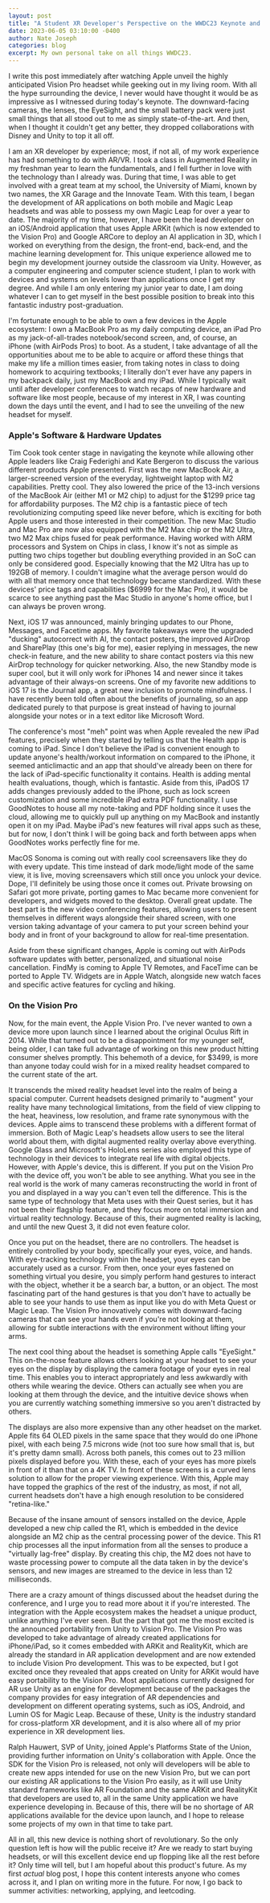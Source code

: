 ```yaml
---
layout: post
title: "A Student XR Developer's Perspective on the WWDC23 Keynote and the Apple Vision Pro"
date: 2023-06-05 03:10:00 -0400
author: Nate Joseph
categories: blog
excerpt: My own personal take on all things WWDC23.
---
```


I write this post immediately after watching Apple unveil the highly anticipated Vision Pro headset while geeking out in my living room. With all the hype surrounding the device, I never would have thought it would be as impressive as I witnessed during today's keynote. The downward-facing cameras, the lenses, the EyeSight, and the small battery pack were just small things that all stood out to me as simply state-of-the-art. And then, when I thought it couldn't get any better, they dropped collaborations with Disney and Unity to top it all off.

I am an XR developer by experience; most, if not all, of my work experience has had something to do with AR/VR. I took a class in Augmented Reality in my freshman year to learn the fundamentals, and I fell further in love with the technology than I already was. During that time, I was able to get involved with a great team at my school, the University of Miami, known by two names, the XR Garage and the Innovate Team. With this team, I began the development of AR applications on both mobile and Magic Leap headsets and was able to possess my own Magic Leap for over a year to date. The majority of my time, however, I have been the lead developer on an iOS/Android application that uses Apple ARKit (which is now extended to the Vision Pro) and Google ARCore to deploy an AI application in 3D, which I worked on everything from the design, the front-end, back-end, and the machine learning development for. This unique experience allowed me to begin my development journey outside the classroom via Unity. However, as a computer engineering and computer science student, I plan to work with devices and systems on levels lower than applications once I get my degree. And while I am only entering my junior year to date, I am doing whatever I can to get myself in the best possible position to break into this fantastic industry post-graduation.

I'm fortunate enough to be able to own a few devices in the Apple ecosystem: I own a MacBook Pro as my daily computing device, an iPad Pro as my jack-of-all-trades notebook/second screen, and, of course, an iPhone (with AirPods Pros) to boot. As a student, I take advantage of all the opportunities about me to be able to acquire or afford these things that make my life a million times easier, from taking notes in class to doing homework to acquiring textbooks; I literally don't ever have any papers in my backpack daily, just my MacBook and my iPad. While I typically wait until after developer conferences to watch recaps of new hardware and software like most people, because of my interest in XR, I was counting down the days until the event, and I had to see the unveiling of the new headset for myself.

<h3>Apple's Software & Hardware Updates</h3>
Tim Cook took center stage in navigating the keynote while allowing other Apple leaders like Craig Federighi and Kate Bergeron to discuss the various different products Apple presented. First was the new MacBook Air, a larger-screened version of the everyday, lightweight laptop with M2 capabilities. Pretty cool. They also lowered the price of the 13-inch versions of the MacBook Air (either M1 or M2 chip) to adjust for the $1299 price tag for affordability purposes. The M2 chip is a fantastic piece of tech revolutionizing computing speed like never before, which is exciting for both Apple users and those interested in their competition. The new Mac Studio and Mac Pro are now also equipped with the M2 Max chip or the M2 Ultra, two M2 Max chips fused for peak performance. Having worked with ARM processors and System on Chips in class, I know it's not as simple as putting two chips together but doubling everything provided in an SoC can only be considered good. Especially knowing that the M2 Ultra has up to 192GB of memory. I couldn't imagine what the average person would do with all that memory once that technology became standardized. With these devices' price tags and capabilities ($6999 for the Mac Pro), it would be scarce to see anything past the Mac Studio in anyone's home office, but I can always be proven wrong.

Next, iOS 17 was announced, mainly bringing updates to our Phone, Messages, and Facetime apps. My favorite takeaways were the upgraded "ducking" autocorrect with AI, the contact posters, the improved AirDrop and SharePlay (this one's big for me), easier replying in messages, the new check-in feature, and the new ability to share contact posters via this new AirDrop technology for quicker networking. Also, the new Standby mode is super cool, but it will only work for iPhones 14 and newer since it takes advantage of their always-on screens. One of my favorite new additions to iOS 17 is the Journal app, a great new inclusion to promote mindfulness. I have recently been told often about the benefits of journaling, so an app dedicated purely to that purpose is great instead of having to journal alongside your notes or in a text editor like Microsoft Word.

The conference's most "meh" point was when Apple revealed the new iPad features, precisely when they started by telling us that the Health app is coming to iPad. Since I don't believe the iPad is convenient enough to update anyone's health/workout information on compared to the iPhone, it seemed anticlimactic and an app that should've already been on there for the lack of iPad-specific functionality it contains. Health is adding mental health evaluations, though, which is fantastic. Aside from this, iPadOS 17 adds changes previously added to the iPhone, such as lock screen customization and some incredible iPad extra PDF functionality. I use GoodNotes to house all my note-taking and PDF holding since it uses the cloud, allowing me to quickly pull up anything on my MacBook and instantly open it on my iPad. Maybe iPad's new features will rival apps such as these, but for now, I don't think I will be going back and forth between apps when GoodNotes works perfectly fine for me.

MacOS Sonoma is coming out with really cool screensavers like they do with every update. This time instead of dark mode/light mode of the same view, it is live, moving screensavers which still once you unlock your device. Dope, I'll definitely be using those once it comes out. Private browsing on Safari got more private, porting games to Mac became more convenient for developers, and widgets moved to the desktop. Overall great update. The best part is the new video conferencing features, allowing users to present themselves in different ways alongside their shared screen, with one version taking advantage of your camera to put your screen behind your body and in front of your background to allow for real-time presentation.

Aside from these significant changes, Apple is coming out with AirPods software updates with better, personalized, and situational noise cancellation. FindMy is coming to Apple TV Remotes, and FaceTime can be ported to Apple TV. Widgets are in Apple Watch, alongside new watch faces and specific active features for cycling and hiking.

<h3>On the Vision Pro</h3>
Now, for the main event, the Apple Vision Pro. I've never wanted to own a device more upon launch since I learned about the original Oculus Rift in 2014. While that turned out to be a disappointment for my younger self, being older, I can take full advantage of working on this new product hitting consumer shelves promptly. This behemoth of a device, for $3499, is more than anyone today could wish for in a mixed reality headset compared to the current state of the art.

It transcends the mixed reality headset level into the realm of being a spacial computer. Current headsets designed primarily to "augment" your reality have many technological limitations, from the field of view clipping to the heat, heaviness, low resolution, and frame rate synonymous with the devices. Apple aims to transcend these problems with a different format of immersion. Both of Magic Leap's headsets allow users to see the literal world about them, with digital augmented reality overlay above everything. Google Glass and Microsoft's HoloLens series also employed this type of technology in their devices to integrate real life with digital objects. However, with Apple's device, this is different. If you put on the Vision Pro with the device off, you won't be able to see anything. What you see in the real world is the work of many cameras reconstructing the world in front of you and displayed in a way you can't even tell the difference. This is the same type of technology that Meta uses with their Quest series, but it has not been their flagship feature, and they focus more on total immersion and virtual reality technology. Because of this, their augmented reality is lacking, and until the new Quest 3, it did not even feature color.

Once you put on the headset, there are no controllers. The headset is entirely controlled by your body, specifically your eyes, voice, and hands. With eye-tracking technology within the headset, your eyes can be accurately used as a cursor. From then, once your eyes fastened on something virtual you desire, you simply perform hand gestures to interact with the object, whether it be a search bar, a button, or an object. The most fascinating part of the hand gestures is that you don't have to actually be able to see your hands to use them as input like you do with Meta Quest or Magic Leap. The Vision Pro innovatively comes with downward-facing cameras that can see your hands even if you're not looking at them, allowing for subtle interactions with the environment without lifting your arms.

The next cool thing about the headset is something Apple calls "EyeSight." This on-the-nose feature allows others looking at your headset to see your eyes on the display by displaying the camera footage of your eyes in real time. This enables you to interact appropriately and less awkwardly with others while wearing the device. Others can actually see when you are looking at them through the device, and the intuitive device shows when you are currently watching something immersive so you aren't distracted by others.

The displays are also more expensive than any other headset on the market. Apple fits 64 OLED pixels in the same space that they would do one iPhone pixel, with each being 7.5 microns wide (not too sure how small that is, but it's pretty damn small). Across both panels, this comes out to 23 million pixels displayed before you. With these, each of your eyes has more pixels in front of it than that on a 4K TV. In front of these screens is a curved lens solution to allow for the proper viewing experience. With this, Apple may have topped the graphics of the rest of the industry, as most, if not all, current headsets don't have a high enough resolution to be considered "retina-like."

Because of the insane amount of sensors installed on the device, Apple developed a new chip called the R1, which is embedded in the device alongside an M2 chip as the central processing power of the device. This R1 chip processes all the input information from all the senses to produce a "virtually lag-free" display. By creating this chip, the M2 does not have to waste processing power to compute all the data taken in by the device's sensors, and new images are streamed to the device in less than 12 milliseconds.

There are a crazy amount of things discussed about the headset during the conference, and I urge you to read more about it if you're interested. The integration with the Apple ecosystem makes the headset a unique product, unlike anything I've ever seen. But the part that got me the most excited is the announced portability from Unity to Vision Pro. The Vision Pro was developed to take advantage of already created applications for iPhone/iPad, so it comes embedded with ARKit and RealityKit, which are already the standard in AR application development and are now extended to include Vision Pro development. This was to be expected, but I got excited once they revealed that apps created on Unity for ARKit would have easy portability to the Vision Pro. Most applications currently designed for AR use Unity as an engine for development because of the packages the company provides for easy integration of AR dependencies and development on different operating systems, such as iOS, Android, and Lumin OS for Magic Leap. Because of these, Unity is the industry standard for cross-platform XR development, and it is also where all of my prior experience in XR development lies.

Ralph Hauwert, SVP of Unity, joined Apple's Platforms State of the Union, providing further information on Unity's collaboration with Apple. Once the SDK for the Vision Pro is released, not only will developers will be able to create new apps intended for use on the new Vision Pro, but we can port our existing AR applications to the Vision Pro easily, as it will use Unity standard frameworks like AR Foundation and the same ARKit and RealityKit that developers are used to, all in the same Unity application we have experience developing in. Because of this, there will be no shortage of AR applications available for the device upon launch, and I hope to release some projects of my own in that time to take part.

All in all, this new device is nothing short of revolutionary. So the only question left is how will the public receive it? Are we ready to start buying headsets, or will this excellent device end up flopping like all the rest before it? Only time will tell, but I am hopeful about this product's future. As my first _actual_ blog post, I hope this content interests anyone who comes across it, and I plan on writing more in the future. For now, I go back to summer activities: networking, applying, and leetcoding.
